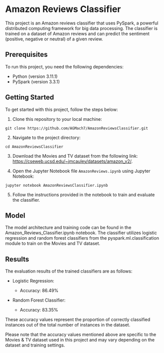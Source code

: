 # Amazon Reviews Classifier

This project is an Amazon reviews classifier that uses PySpark, a powerful distributed computing framework for big data processing. The classifier is trained on a dataset of Amazon reviews and can predict the sentiment (positive, negative or neutral) of a given review.

## Prerequisites

To run this project, you need the following dependencies:

- Python (version 3.11.1)
- PySpark (version 3.3.1)

## Getting Started

To get started with this project, follow the steps below:

1. Clone this repository to your local machine:

```
git clone https://github.com/AGMach7/AmazonReviewsClassifier.git
```

2. Navigate to the project directory:

```
cd AmazonReviewsClassifier
```

3. Download the Movies and TV dataset from the following link: https://cseweb.ucsd.edu/~jmcauley/datasets/amazon_v2/.
  
4. Open the Jupyter Notebook file `AmazonReviews.ipynb` using Jupyter Notebook:

```
jupyter notebook AmazonReviewsClassifier.ipynb
```

5. Follow the instructions provided in the notebook to train and evaluate the classifier.

## Model

The model architecture and training code can be found in the Amazon_Reviews_Classifier.ipynb notebook. The classifier utilizes logistic regression and random forest classifiers from the pyspark.ml.classification module to train on the Movies and TV dataset.

## Results

The evaluation results of the trained classifiers are as follows:

- Logistic Regression:
  - Accuracy: 86.49%

- Random Forest Classifier:
  - Accuracy: 83.35%

These accuracy values represent the proportion of correctly classified instances out of the total number of instances in the dataset.

Please note that the accuracy values mentioned above are specific to the Movies & TV dataset used in this project and may vary depending on the dataset and training settings.
